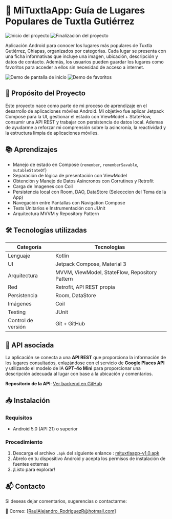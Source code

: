 # 📱 MiTuxtlaApp: Guía de Lugares Populares de Tuxtla Gutiérrez
![Inicio del proyecto](https://img.shields.io/badge/Inicio-Marzo%202025-blue)
![Finalización del proyecto](https://img.shields.io/badge/Finalizado-Abril%202025-green)

Aplicación Android para conocer los lugares más populares de Tuxtla Gutiérrez, Chiapas, organizados por categorias. Cada lugar se presenta con una ficha informativas que incluye una imagen, ubicación, descripción y datos de contacto. Además, los usuarios pueden guardar los lugares como favoritos para acceder a ellos sin necesidad de acceso a internet.

![Demo de pantalla de inicio](./assets/demo-home.gif)
![Demo de favoritos](./assets/demo-favoritos.gif)

## 🎯 Propósito del Proyecto
Este proyecto nace como parte de mi proceso de aprendizaje en el desarrollo de aplicaciones móviles Android. Mi objetivo fue aplicar Jetpack Compose para la UI, gestionar el estado con ViewModel + StateFlow, consumir una API REST y trabajar con persistencia de datos local. Ademas de ayudarme a reforzar mi comprensión sobre la asincronía, la reactividad y la estructura limpia de aplicaciones móviles.

## 📚 Aprendizajes
- Manejo de estado en Compose (`remember`, `rememberSavable`, `mutableStateOf`)
- Separación de lógica de presentación con ViewModel
- Obtención y Manejo de Datos Asincronos con Corrutines y Retrofit
- Carga de Imagenes con Coil
- Persistencia local con Room, DAO, DataStore (Selecccion del Tema de la App)
- Navegación entre Pantallas con Navigation Compose
- Tests Unitarios e Instrumentación con JUnit
- Arquitectura MVVM y Repository Pattern

## 🛠️ Tecnologías utilizadas
| Categoría         | Tecnologías                         |
|------------------|-------------------------------------|
| Lenguaje          | Kotlin                              |
| UI                | Jetpack Compose, Material 3         |
| Arquitectura      | MVVM, ViewModel, StateFlow, Repository Pattern          |
| Red               | Retrofit, API REST propia           |
| Persistencia      | Room, DataStore                     |
| Imágenes          | Coil                                |
| Testing           | JUnit                               |
| Control de versión| Git + GitHub                        |

## 🔗 API asociada
La aplicación se conecta a una **API REST** que proporciona la información de los lugares consultados, enlazándose con el servicio de **Google Places API** y utilizando el modelo de IA **GPT-4o Mini** para proporcionar una descripción adecuada al lugar con base a la ubicación y comentarios.

**Repositorio de la API**: [Ver backend en GitHub](https://github.com/EonOohx/mituxtla-api)

## 📥 Instalación
### Requisitos
- Android 5.0 (API 21) o superior

### Procedimiento
1. Descarga el archivo `.apk` del siguiente enlance :
[mituxtlaapp-v1.0.apk](https://github.com/EonOohx/mituxtla-app/releases/download/v1.0.0/mituxtlapp-release.apk)
2. Ábrelo en tu dispositivo Android y acepta los permisos de instalación de fuentes externas
3. ¡Listo para explorar!

## 📬 Contacto

Si deseas dejar comentarios, sugerencias o contactarme:

📧 Correo: [RaulAlejandro_RodriguezR@hotmail.com]
